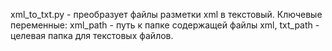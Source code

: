 xml_to_txt.py - преобразует файлы разметки xml в текстовый. 
Ключевые переменные:
xml_path - путь к папке содержащей файлы xml,
txt_path - целевая папка для текстовых файлов.

